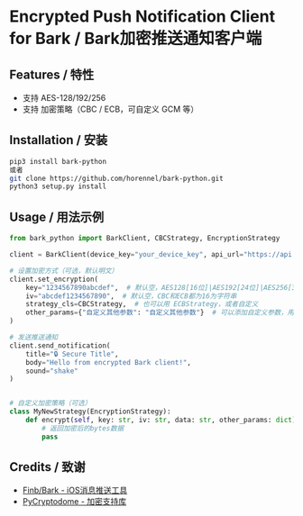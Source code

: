 # Encrypted Push Notification Client for Bark / Bark加密推送通知客户端

## Features / 特性

- 支持 AES-128/192/256
- 支持 加密策略（CBC / ECB，可自定义 GCM 等）

## Installation / 安装

```bash
pip3 install bark-python
或者
git clone https://github.com/horennel/bark-python.git
python3 setup.py install
```

## Usage / 用法示例

```python
from bark_python import BarkClient, CBCStrategy, EncryptionStrategy

client = BarkClient(device_key="your_device_key", api_url="https://api.day.app")

# 设置加密方式（可选，默认明文）
client.set_encryption(
    key="1234567890abcdef",  # 默认空，AES128[16位]|AES192[24位]|AES256[32位] 字符串
    iv="abcdef1234567890",  # 默认空，CBC和ECB都为16为字符串
    strategy_cls=CBCStrategy,  # 也可以用 ECBStrategy，或者自定义
    other_params={"自定义其他参数": "自定义其他参数"}  # 可以添加自定义参数，用于自定义加密策略
)

# 发送推送通知
client.send_notification(
    title="🔒 Secure Title",
    body="Hello from encrypted Bark client!",
    sound="shake"
)


# 自定义加密策略（可选）
class MyNewStrategy(EncryptionStrategy):
    def encrypt(self, key: str, iv: str, data: str, other_params: dict) -> bytes:
        # 返回加密后的bytes数据
        pass
```

## Credits / 致谢

- [Finb/Bark - iOS消息推送工具](https://github.com/Finb/Bark)
- [PyCryptodome - 加密支持库](https://github.com/Legrandin/pycryptodome)
